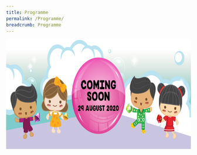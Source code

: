 ```yaml
---
title: Programme
permalink: /Programme/
breadcrumb: Programme
---
```

<div>
<img src="images/Coming-soon.jpg" class="Image" width="1000" height="300">
</div>
